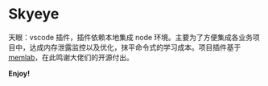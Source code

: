 # Skyeye

[]("./media/s-icon.png")
天眼：vscode 插件，插件依赖本地集成 node 环境。主要为了方便集成各业务项目中，达成内存泄露监控以及优化，抹平命令式的学习成本。项目插件基于[memlab](https://github.com/facebook/memlab)，在此鸣谢大佬们的开源付出。

**Enjoy!**
